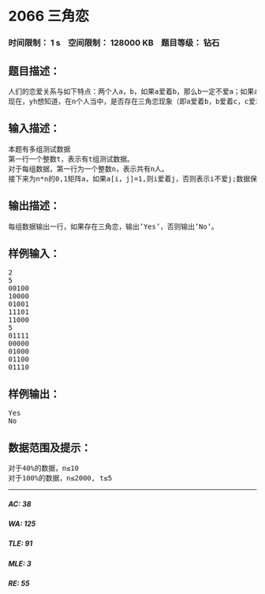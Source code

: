 # 2066 三角恋   
### 时间限制： 1 s&nbsp;&nbsp;&nbsp;&nbsp;空间限制： 128000 KB&nbsp;&nbsp;&nbsp;&nbsp;题目等级： 钻石  
## 题目描述：  

<pre>
人们的恋爱关系与如下特点：两个人a，b，如果a爱着b，那么b一定不爱a；如果a不爱b，那么b一定爱着a（yh的研究成果果然与众不同……）。
现在，yh想知道，在n个人当中，是否存在三角恋现象（即a爱着b，b爱着c，c爱着a）。
</pre>
  
  
## 输入描述：  

<pre>
本题有多组测试数据
第一行一个整数t，表示有t组测试数据。
对于每组数据，第一行为一个整数n，表示共有n人。
接下来为n*n的0,1矩阵a，如果a[i，j]=1,则i爱着j，否则表示i不爱j;数据保证a[i,j]<>a[j,i]。
</pre>
  
  
## 输出描述：  

<pre>
每组数据输出一行，如果存在三角恋，输出’Yes’，否则输出’No’。
</pre>
  
  
## 样例输入：  

<pre>
2
5
00100
10000
01001
11101
11000
5
01111
00000
01000
01100
01110
</pre>
  
  
## 样例输出：  

<pre>
Yes
No
</pre>
  
  
## 数据范围及提示：  

<pre>
对于40%的数据，n≤10
对于100%的数据，n≤2000, t≤5
</pre>
  
  
***  

##### AC: 38  
##### WA: 125  
##### TLE: 91  
##### MLE: 3  
##### RE: 55  
